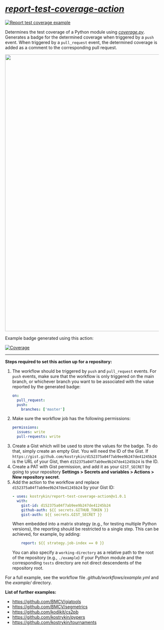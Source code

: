 # *[report-test-coverage-action](https://github.com/kostrykin/report-test-coverage-action)*

[![Report test coverage example](https://github.com/kostrykin/report-test-coverage-action/actions/workflows/test.yml/badge.svg)](https://github.com/kostrykin/report-test-coverage-action/actions/workflows/test.yml)

Determines the test coverage of a Python module using [*coverage.py*](https://coverage.readthedocs.io/en/7.4.2/).
Generates a badge for the determined coverage when triggered by a `push` event.
When triggered by a `pull_request` event, the determined coverage is added as a comment to the corresponding pull request.

<img width="907" src="https://github.com/kostrykin/report-test-coverage-action/assets/6557139/75bab889-fd88-4ac1-91f9-22b6f2836783">

Example badge generated using this action:

[![Coverage](https://img.shields.io/endpoint?url=https://gist.githubusercontent.com/kostrykin/d152375a04f7ab9ee9b247de41245b24/raw/report-test-coverage-action.json)](https://github.com/kostrykin/report-test-coverage-action/actions/workflows/test.yml)

---

**Steps required to set this action up for a repository:**

1. The workflow should be triggered by `push` and `pull_request` events. For `push` events, make sure that the workflow is only triggered on the main branch, or whichever branch you want to be associated with the value reported by the generated badge:
   ```yml
   on:
     pull_request:
     push:
       branches: ['master']
   ```
2. Make sure the workflow job has the following permissions:
   ```yml
   permissions:
     issues: write
     pull-requests: write
   ```
3. Create a Gist which will be used to store the values for the badge. To do that, simply create an empty Gist. You will need the ID of the Gist. If `https://gist.github.com/kostrykin/d152375a04f7ab9ee9b247de41245b24` is the URL of your Gist, then `d152375a04f7ab9ee9b247de41245b24` is the ID.
4. Create a PAT with Gist permission, and add it as your `GIST_SECRET` by going to your repository **Settings > Secrets and variables > Actions > New repository secret**.
5. Add the action to the workflow and replace `d152375a04f7ab9ee9b247de41245b24` by your Gist ID:
   ```yml
   - uses: kostrykin/report-test-coverage-action@v1.0.1
     with:
       gist-id: d152375a04f7ab9ee9b247de41245b24
       github-auth: ${{ secrets.GITHUB_TOKEN }}
       gist-auth: ${{ secrets.GIST_SECRET }}
   ```
   When embedded into a matrix strategy (e.g., for testing multiple Python versions), the reporting should be restricted to a single step. This can be achieved, for example, by adding:
   ```yml
       report: ${{ strategy.job-index == 0 }}
   ```
   You can also specify a `working-directory` as a relative path to the root of the repository (e.g., `./example`) if your Python module and the corresponding `tests` directory are not direct descendents of the repository root.

For a full example, see the workflow file *.github/workflows/example.yml* and the *example/* directory.

**List of further examples:**
- https://github.com/BMCV/giatools
- https://github.com/BMCV/segmetrics
- https://github.com/kodikit/cs2pb
- https://github.com/kostrykin/pypers
- https://github.com/kostrykin/tournaments
